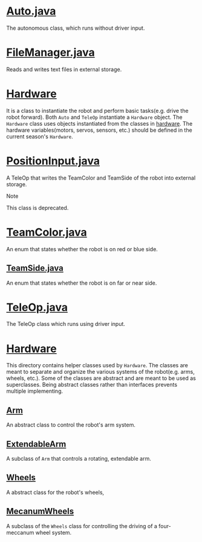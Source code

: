 # [Auto.java](./Auto.java)

The autonomous class, which runs without driver input.

# [FileManager.java](./FileManager.java)

Reads and writes text files in external storage.

# [Hardware](./Hardware.java)

It is a class to instantiate the robot and perform basic tasks(e.g. drive the robot forward).
Both `Auto` and `TeleOp` instantiate a `Hardware` object.
The `Hardware` class uses objects instantiated from the classes in [hardware](./hardware).
The hardware variables(motors, servos, sensors, etc.) should be defined in the current season's `Hardware`.

# [PositionInput.java](./PositionInput.java)

A TeleOp that writes the TeamColor and TeamSide of the robot into external storage. 

> [!Note]
> This class is deprecated. 

# [TeamColor.java](./TeamColor.java)

An enum that states whether the robot is on red or blue side.

## [TeamSide.java](./TeamSide.java)

An enum that states whether the robot is on far or near side.


# [TeleOp.java](./TeleOp.java)

The TeleOp class which runs using driver input.


# [Hardware](./hardware/)

This directory contains helper classes used by `Hardware`.
The classes are meant to separate and organize the various systems of the robot(e.g. arms, wheels, etc.).
Some of the classes are abstract and are meant to be used as superclasses.
Being abstract classes rather than interfaces prevents multiple implementing.

## [Arm](./hardware/Arm.java)

An abstract class to control the robot's arm system.

## [ExtendableArm](./hardware/ExtendableArm.java)

A subclass of `Arm` that controls a rotating, extendable arm.

## [Wheels](./hardware/Wheels.java)

A abstract class for the robot's wheels,

## [MecanumWheels](./hardware/MecanumWheels.java)

A subclass of the `Wheels` class for controlling the driving of a four-meccanum wheel system.
